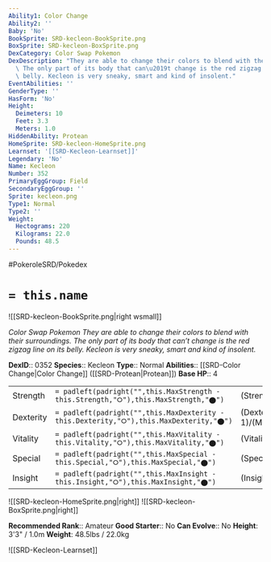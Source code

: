 ```yaml
---
Ability1: Color Change
Ability2: ''
Baby: 'No'
BookSprite: SRD-kecleon-BookSprite.png
BoxSprite: SRD-kecleon-BoxSprite.png
DexCategory: Color Swap Pokemon
DexDescription: "They are able to change their colors to blend with their surroundings.\
  \ The only part of its body that can\u2019t change is the red zigzag line on its\
  \ belly. Kecleon is very sneaky, smart and kind of insolent."
EventAbilities: ''
GenderType: ''
HasForm: 'No'
Height:
  Deimeters: 10
  Feet: 3.3
  Meters: 1.0
HiddenAbility: Protean
HomeSprite: SRD-kecleon-HomeSprite.png
Learnset: '[[SRD-Kecleon-Learnset]]'
Legendary: 'No'
Name: Kecleon
Number: 352
PrimaryEggGroup: Field
SecondaryEggGroup: ''
Sprite: kecleon.png
Type1: Normal
Type2: ''
Weight:
  Hectograms: 220
  Kilograms: 22.0
  Pounds: 48.5
---
```


#PokeroleSRD/Pokedex

# `= this.name`

![[SRD-kecleon-BookSprite.png|right wsmall]]

*Color Swap Pokemon*
*They are able to change their colors to blend with their surroundings. The only part of its body that can’t change is the red zigzag line on its belly. Kecleon is very sneaky, smart and kind of insolent.*

**DexID**:: 0352
**Species**:: Kecleon
**Type**:: Normal
**Abilities**:: [[SRD-Color Change|Color Change]] ([[SRD-Protean|Protean]])
**Base HP**:: 4

|           |                                                                                        |                                          |
| --------- | -------------------------------------------------------------------------------------- | ---------------------------------------- |
| Strength  | `= padleft(padright("",this.MaxStrength - this.Strength,"⭘"),this.MaxStrength,"⬤")`    | (Strength::2)/(MaxStrength::5)   |
| Dexterity | `= padleft(padright("",this.MaxDexterity - this.Dexterity,"⭘"),this.MaxDexterity,"⬤")` | (Dexterity:: 1)/(MaxDexterity::3) |
| Vitality  | `= padleft(padright("",this.MaxVitality - this.Vitality,"⭘"),this.MaxVitality,"⬤")`    | (Vitality::2)/(MaxVitality::5)   |
| Special   | `= padleft(padright("",this.MaxSpecial - this.Special,"⭘"),this.MaxSpecial,"⬤")`       | (Special::2)/(MaxSpecial::4)     |
| Insight   | `= padleft(padright("",this.MaxInsight - this.Insight,"⭘"),this.MaxInsight,"⬤")`       | (Insight::3)/(MaxInsight::7)     |

![[SRD-kecleon-HomeSprite.png|right]]
![[SRD-kecleon-BoxSprite.png|right]]

**Recommended Rank**:: Amateur
**Good Starter**:: No
**Can Evolve**:: No
**Height**: 3'3" / 1.0m
**Weight**: 48.5lbs / 22.0kg

![[SRD-Kecleon-Learnset]]
